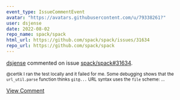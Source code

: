 ```yaml
---
event_type: IssueCommentEvent
avatar: "https://avatars.githubusercontent.com/u/79338261?"
user: dsjense
date: 2022-08-02
repo_name: spack/spack
html_url: https://github.com/spack/spack/issues/31634
repo_url: https://github.com/spack/spack
---
```


<a href='https://github.com/dsjense' target='_blank'>dsjense</a> commented on issue <a href='https://github.com/spack/spack/issues/31634' target='_blank'>spack/spack#31634</a>.

<small>@certik I ran the test locally and it failed for me.  Some debugging shows that the `url_util.parse` function thinks `git@...` URL syntax uses the `file` scheme:...</small>

<a href='https://github.com/spack/spack/issues/31634' target='_blank'>View Comment</a>